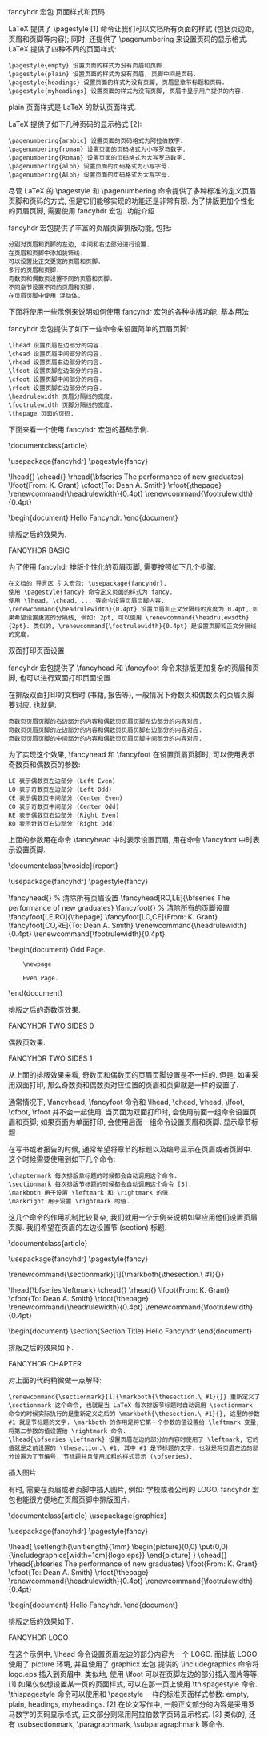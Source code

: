 
fancyhdr 宏包
页面样式和页码

LaTeX 提供了 \pagestyle [1] 命令让我们可以文档所有页面的样式 (包括页边距, 页眉和页脚等内容); 同时, 还提供了 \pagenumbering 来设置页码的显示格式. LaTeX 提供了四种不同的页面样式:

    \pagestyle{empty} 设置页面的样式为没有页眉和页脚.
    \pagestyle{plain} 设置页面的样式为没有页眉, 页脚中间是页码.
    \pagestyle{headings} 设置页面的样式为没有页脚, 页眉显章节标题和页码.
    \pagestyle{myheadings} 设置页面的样式为没有页脚, 页眉中显示用户提供的内容.

plain 页面样式是 LaTeX 的默认页面样式.

LaTeX 提供了如下几种页码的显示格式 [2]:

    \pagenumbering{arabic} 设置页面的页码格式为阿拉伯数字.
    \pagenumbering{roman} 设置页面的页码格式为小写罗马数字.
    \pagenumbering{Roman} 设置页面的页码格式为大写罗马数字.
    \pagenumbering{alph} 设置页面的页码格式为小写字母.
    \pagenumbering{Alph} 设置页面的页码格式为大写字母.

尽管 LaTeX 的 \pagestyle 和 \pagenumbering 命令提供了多种标准的定义页眉页脚和页码的方式, 但是它们能够实现的功能还是非常有限. 为了排版更加个性化的页眉页脚, 需要使用 fancyhdr 宏包.
功能介绍

fancyhdr 宏包提供了丰富的页眉页脚排版功能, 包括:

    分别对页眉和页脚的左边, 中间和右边部分进行设置.
    在页眉和页脚中添加装饰线.
    可以设置比正文更宽的页眉和页脚.
    多行的页眉和页脚.
    奇数页和偶数页设置不同的页眉和页脚.
    不同章节设置不同的页眉和页脚.
    在页眉页脚中使用 浮动体.

下面将使用一些示例来说明如何使用 fancyhdr 宏包的各种排版功能.
基本用法

fancyhdr 宏包提供了如下一些命令来设置简单的页眉页脚:

    \lhead 设置页眉左边部分的内容.
    \chead 设置页眉中间部分的内容.
    \rhead 设置页眉右边部分的内容.
    \lfoot 设置页脚左边部分的内容.
    \cfoot 设置页脚中间部分的内容.
    \rfoot 设置页脚右边部分的内容.
    \headrulewidth 页眉分隔线的宽度.
    \footrulewidth 页脚分隔线的宽度.
    \thepage 页面的页码.

下面来看一个使用 fancyhdr 宏包的基础示例.

\documentclass{article}

\usepackage{fancyhdr}
\pagestyle{fancy}

\lhead{}
\chead{}
\rhead{\bfseries The performance of new graduates}
\lfoot{From: K. Grant}
\cfoot{To: Dean A. Smith}
\rfoot{\thepage}
\renewcommand{\headrulewidth}{0.4pt}
\renewcommand{\footrulewidth}{0.4pt}

\begin{document}
        Hello Fancyhdr.
\end{document}

排版之后的效果为.

FANCYHDR BASIC

为了使用 fancyhdr 排版个性化的页眉页脚, 需要按照如下几个步骤:

    在文档的 导言区 引入宏包: \usepackage{fancyhdr}.
    使用 \pagestyle{fancy} 命令定义页面的样式为 fancy.
    使用 \lhead, \chead, ... 等命令设置页眉页脚内容.
    \renewcommand{\headrulewidth}{0.4pt} 设置页眉和正文分隔线的宽度为 0.4pt, 如果希望设置更宽的分隔线, 例如: 2pt, 可以使用 \renewcommand{\headrulewidth}{2pt}. 类似的, \renewcommand{\footrulewidth}{0.4pt} 是设置页脚和正文分隔线的宽度.

双面打印页面设置

fancyhdr 宏包提供了 \fancyhead 和 \fancyfoot 命令来排版更加复杂的页眉和页脚, 也可以进行双面打印页面设置.

在排版双面打印的文档时 (书籍, 报告等), 一般情况下奇数页和偶数页的页眉页脚要对应. 也就是:

    奇数页页眉页脚的右边部分的内容和偶数页页眉页脚左边部分的内容对应.
    奇数页页眉页脚的左边部分的内容和偶数页页眉页脚右边部分的内容对应.
    奇数页页眉页脚的中间部分的内容和偶数页页眉页脚中间部分的内容对应.

为了实现这个效果, \fancyhead 和 \fancyfoot 在设置页眉页脚时, 可以使用表示奇数页和偶数页的参数:

    LE 表示偶数页左边部分 (Left Even)
    LO 表示奇数页左边部分 (Left Odd)
    CE 表示偶数页中间部分 (Center Even)
    CO 表示奇数页中间部分 (Center Odd)
    RE 表示偶数页右边部分 (Right Even)
    RO 表示奇数页右边部分 (Right Odd)

上面的参数用在命令 \fancyhead 中时表示设置页眉, 用在命令 \fancyfoot 中时表示设置页脚.

\documentclass[twoside]{report}

\usepackage{fancyhdr}
\pagestyle{fancy}

\fancyhead{} % 清除所有页眉设置
\fancyhead[RO,LE]{\bfseries The performance of new graduates}
\fancyfoot{} % 清除所有的页脚设置
\fancyfoot[LE,RO]{\thepage}
\fancyfoot[LO,CE]{From: K. Grant}
\fancyfoot[CO,RE]{To: Dean A. Smith}
\renewcommand{\headrulewidth}{0.4pt}
\renewcommand{\footrulewidth}{0.4pt}

\begin{document}
        Odd Page.

        \newpage

        Even Page.
\end{document}

排版之后的奇数页效果.

FANCYHDR TWO SIDES 0

偶数页效果.

FANCYHDR TWO SIDES 1

从上面的排版效果来看, 奇数页和偶数页的页眉页脚设置是不一样的. 但是, 如果采用双面打印, 那么奇数页和偶数页对应位置的页眉和页脚就是一样的设置了.

通常情况下, \fancyhead, \fancyfoot 命令和 \lhead, \chead, \rhead, \lfoot, \cfoot, \rfoot 并不会一起使用. 当页面为双面打印时, 会使用前面一组命令设置页眉和页脚; 如果页面为单面打印, 会使用后面一组命令设置页眉和页脚.
显示章节标题

在写书或者报告的时候, 通常希望将章节的标题以及编号显示在页眉或者页脚中. 这个时候需要使用到如下几个命令:

    \chaptermark 每次排版章标题的时候都会自动调用这个命令.
    \sectionmark 每次排版节标题的时候都会自动调用这个命令 [3].
    \markboth 用于设置 \leftmark 和 \rightmark 的值.
    \markright 用于设置 \rightmark 的值.

这几个命令的作用机制比较复杂, 我们就用一个示例来说明如果应用他们设置页眉页脚. 我们希望在页眉的左边设置节 (section) 标题.

\documentclass{article}

\usepackage{fancyhdr}
\pagestyle{fancy}

\renewcommand{\sectionmark}[1]{\markboth{\thesection.\ #1}{}}

\lhead{\bfseries \leftmark}
\chead{}
\rhead{}
\lfoot{From: K. Grant}
\cfoot{To: Dean A. Smith}
\rfoot{\thepage}
\renewcommand{\headrulewidth}{0.4pt}
\renewcommand{\footrulewidth}{0.4pt}

\begin{document}
        \section{Section Title}
        Hello Fancyhdr
\end{document}

排版之后的效果如下.

FANCYHDR CHAPTER

对上面的代码稍微做一点解释:

    \renewcommand{\sectionmark}[1]{\markboth{\thesection.\ #1}{}} 重新定义了 \sectionmark 这个命令, 也就是当 LaTeX 每次排版节标题时自动调用 \sectionmark 命令的时候实际执行的是重新定义之后的 \markboth{\thesection.\ #1}{}, 这里的参数 #1 就是节标题的文字. \markboth 的作用是将它第一个参数的值设置给 \leftmark 变量, 将第二参数的值设置给 \rightmark 命令.
    \lhead{\bfseries \leftmark} 设置页眉左边的部分的内容时使用了 \leftmark, 它的值就是之前设置的 \thesection.\ #1, 其中 #1 是节标题的文字. 也就是将页眉左边的部分设置为了节编号, 节标题并且使用加粗的样式显示 (\bfseries).

插入图片

有时, 需要在页眉或者页脚中插入图片, 例如: 学校或者公司的 LOGO. fancyhdr 宏包也能很方便地在页眉页脚中排版图片.

\documentclass{article}
\usepackage{graphicx}

\usepackage{fancyhdr}
\pagestyle{fancy}

\lhead{
        \setlength{\unitlength}{1mm}
        \begin{picture}(0,0)
        \put(0,0){\includegraphics[width=1cm]{logo.eps}}
        \end{picture}
}
\chead{}
\rhead{\bfseries The performance of new graduates}
\lfoot{From: K. Grant}
\cfoot{To: Dean A. Smith}
\rfoot{\thepage}
\renewcommand{\headrulewidth}{0.4pt}
\renewcommand{\footrulewidth}{0.4pt}

\begin{document}
        Hello Fancyhdr.
\end{document}

排版之后的效果如下.

FANCYHDR LOGO

在这个示例中, \lhead 命令设置页眉左边的部分内容为一个 LOGO. 而排版 LOGO 使用了 picture 环境, 并且使用了 graphicx 宏包 提供的 \includegraphics 命令将 logo.eps 插入到页眉中. 类似地, 使用 \lfoot 可以在页脚左边的部分插入图片等等.
[1]	如果仅仅想设置某一页的页面样式, 可以在那一页上使用 \thispagestyle 命令. \thispagestyle 命令可以使用和 \pagestyle 一样的标准页面样式参数: empty, plain, headings, myheadings.
[2]	在论文写作中, 一般正文部分的内容是采用罗马数字的页码显示格式, 正文部分则采用阿拉伯数字页码显示格式.
[3]	类似的, 还有 \subsectionmark, \paragraphmark, \subparagraphmark 等命令.
